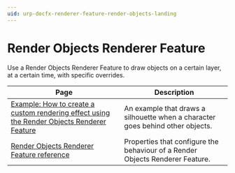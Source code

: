 ```yaml
---
uid: urp-docfx-renderer-feature-render-objects-landing
---
```

# Render Objects Renderer Feature

Use a Render Objects Renderer Feature to draw objects on a certain layer, at a certain time, with specific overrides.

|Page|Description|
|-|-|
|[Example: How to create a custom rendering effect using the Render Objects Renderer Feature](how-to-custom-effect-render-objects.md) |An example that draws a silhouette when a character goes behind other objects.|
|[Render Objects Renderer Feature reference](renderer-feature-render-objects.md)|Properties that configure the behaviour of a Render Objects Renderer Feature.|
